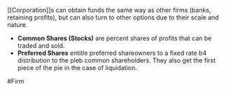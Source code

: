 [[Corporation]]s can obtain funds the same way as other firms (banks, retaining profits), but can also turn to other options due to their scale and nature.
- **Common Shares (Stocks)** are percent shares of profits that can be traded and sold.
- **Preferred Shares** entitle preferred shareowners to a fixed rate b4 distribution to the pleb common shareholders. They also get the first piece of the pie in the case of liquidation.

#Firm 